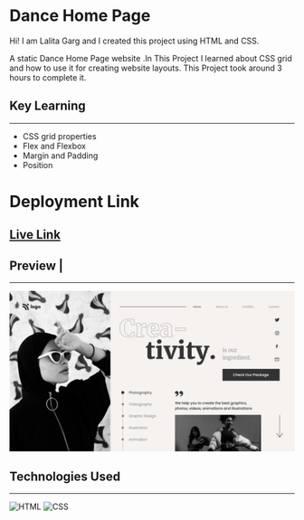 # Dance Home Page
Hi! I am Lalita Garg and I created this project using HTML and CSS.

A static Dance Home Page website .In This Project I learned about CSS grid and how to use it for creating website layouts.
This Project took around 3 hours to complete it.

## Key Learning 
*** 
- CSS grid properties
- Flex and Flexbox
- Margin and Padding 
- Position 


# Deployment Link
## [Live Link]()
## Preview |
***

![ScreenShot](./assests/Dance%20Home%20Page.png)


## Technologies Used 
***
![HTML](https://img.shields.io/badge/HTML5-E34F26?style=for-the-badge&logo=html5&logoColor=white)
![CSS](	https://img.shields.io/badge/CSS3-1572B6?style=for-the-badge&logo=css3&logoColor=white)



